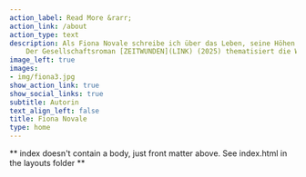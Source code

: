 ```yaml
---
action_label: Read More &rarr;
action_link: /about
action_type: text
description: Als Fiona Novale schreibe ich über das Leben, seine Höhen und Tiefen, über das, was Menschen beschäftigt und bewegt, aber nicht immer angenehm ist.<br><br>
    Der Gesellschaftsroman [ZEITWUNDEN](LINK) (2025) thematisiert die Wunden, die Frauen von Generation zu Generation erlitten haben, und die ihnen bis heute zugefügt werden.
image_left: true
images:
- img/fiona3.jpg
show_action_link: true
show_social_links: true
subtitle: Autorin
text_align_left: false
title: Fiona Novale
type: home
---
```


** index doesn't contain a body, just front matter above.
See index.html in the layouts folder **
